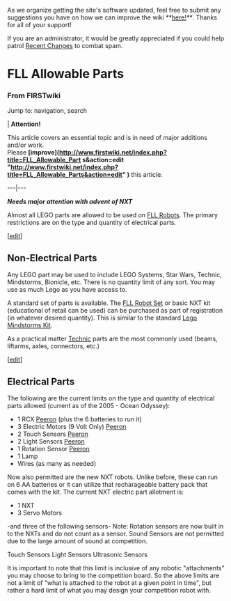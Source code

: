 As we organize getting the site's software updated, feel free to submit any
suggestions you have on how we can improve the wiki
_**_[here!](/index.php/User:Hallry/Suggestions "User:Hallry/Suggestions"
)_**_. Thanks for all of your support!

If you are an administrator, it would be greatly appreciated if you could help
patrol [Recent Changes](/index.php/Special:Recentchanges
"Special:Recentchanges" ) to combat spam.

# FLL Allowable Parts

### From FIRSTwiki

Jump to: navigation, search

| **Attention!**  

This article covers an essential topic and is in need of major additions
and/or work.  
Please **[improve](http://www.firstwiki.net/index.php?title=FLL_Allowable_Part
s&action=edit
"http://www.firstwiki.net/index.php?title=FLL_Allowable_Parts&action=edit" )**
this article.  
  
---|---  
  
  
*****Needs major attention with advent of NXT*****

Almost all LEGO parts are allowed to be used on [FLL
Robots](/index.php/Robot_%28FLL%29 "Robot \(FLL\)" ). The primary restrictions
are on the type and quantity of electrical parts.

[[edit](/index.php?title=FLL_Allowable_Parts&action=edit&section=1 "Edit
section: Non-Electrical Parts" )]

## Non-Electrical Parts

Any LEGO part may be used to include LEGO Systems, Star Wars, Technic,
Mindstorms, Bionicle, etc. There is no quantity limit of any sort. You may use
as much Lego as you have access to.

A standard set of parts is available. The [FLL Robot
Set](/index.php/FLL_Robot_Set "FLL Robot Set" ) or basic NXT kit (educational
of retail can be used) can be purchased as part of registration (in whatever
desired quantity). This is similar to the standard [Lego Mindstorms
Kit](/index.php?title=Lego_Mindstorms_Kit&action=edit "Lego Mindstorms Kit" ).

As a practical matter [Technic](/index.php?title=Lego_technic&action=edit
"Lego technic" ) parts are the most commonly used (beams, liftarms, axles,
connectors, etc.)

[[edit](/index.php?title=FLL_Allowable_Parts&action=edit&section=2 "Edit
section: Electrical Parts" )]

## Electrical Parts

The following are the current limits on the type and quantity of electrical
parts allowed (current as of the 2005 - Ocean Odyssey):

  * 1 RCX [Peeron](http://peeron.com/inv/parts/884 "http://peeron.com/inv/parts/884" ) (plus the 6 batteries to run it) 
  * 3 Electric Motors (9 Volt Only) [Peeron](http://peeron.com/inv/parts/71427c01 "http://peeron.com/inv/parts/71427c01" )
  * 2 Touch Sensors [Peeron](http://peeron.com/inv/parts/879 "http://peeron.com/inv/parts/879" )
  * 2 Light Sensors [Peeron](http://peeron.com/inv/parts/2982c01 "http://peeron.com/inv/parts/2982c01" )
  * 1 Rotation Sensor [Peeron](http://peeron.com/inv/parts/2977c01 "http://peeron.com/inv/parts/2977c01" )
  * 1 Lamp 
  * Wires (as many as needed) 

Now also permitted are the new NXT robots. Unlike before, these can run on 6
AA batteries or it can utilize that recharageable battery pack that comes with
the kit. The current NXT electric part allotment is:

  * 1 NXT 
  * 3 Servo Motors 

-and three of the following sensors- Note: Rotation sensors are now built in to the NXTs and do not count as a sensor. Sound Sensors are not permitted due to the large amount of sound at competition. 

Touch Sensors Light Sensors Ultrasonic Sensors

It is important to note that this limit is inclusive of any robotic
"attachments" you may choose to bring to the competition board. So the above
limits are not a limit of "what is attached to the robot at a given point in
time", but rather a hard limit of what you may design your competition robot
with.

